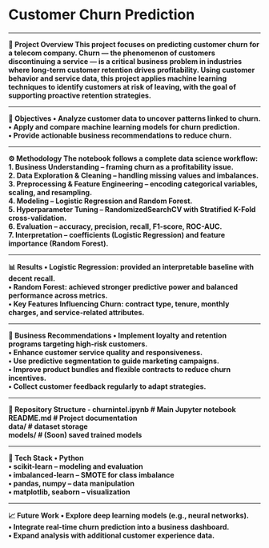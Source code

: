 # <b>Customer Churn Prediction<b>
<hr>
<b>📌 Project Overview<b>
This project focuses on predicting customer churn for a telecom company.
Churn — the phenomenon of customers discontinuing a service — is a critical business problem in industries where long-term customer retention drives profitability.
Using customer behavior and service data, this project applies machine learning techniques to identify customers at risk of leaving, with the goal of supporting proactive retention strategies.
<hr>
<b>🎯 Objectives<b>
•	Analyze customer data to uncover patterns linked to churn.<br>
•	Apply and compare machine learning models for churn prediction.<br>
•	Provide actionable business recommendations to reduce churn.
<hr>
<b>⚙️ Methodology<b>
The notebook follows a complete data science workflow:
1.	Business Understanding – framing churn as a profitability issue.<br>
2.	Data Exploration & Cleaning – handling missing values and imbalances.<br>
3.	Preprocessing & Feature Engineering – encoding categorical variables, scaling, and resampling.<br>
4.	Modeling – Logistic Regression and Random Forest.<br>
5.	Hyperparameter Tuning – RandomizedSearchCV with Stratified K-Fold cross-validation.<br>
6.	Evaluation – accuracy, precision, recall, F1-score, ROC-AUC.<br>
7.	Interpretation – coefficients (Logistic Regression) and feature importance (Random Forest).
<hr>



<b>📊 Results<b>
•	Logistic Regression: provided an interpretable baseline with decent recall.<br>
•	Random Forest: achieved stronger predictive power and balanced performance across metrics.<br>
•	Key Features Influencing Churn: contract type, tenure, monthly charges, and service-related attributes.
<hr>
<b>🏢 Business Recommendations<b>
•	Implement loyalty and retention programs targeting high-risk customers.<br>
•	Enhance customer service quality and responsiveness.<br>
•	Use predictive segmentation to guide marketing campaigns.<br>
•	Improve product bundles and flexible contracts to reduce churn incentives.<br>
•	Collect customer feedback regularly to adapt strategies.
<hr>
<b>📂 Repository Structure<b>
 - <b>churnintel.ipynb<b>      # Main Jupyter notebook<br>
 <b>README.md<b>              # Project documentation<br>
 <b>data/<b>                  # dataset storage<br>
 <b>models/<b>                # (Soon) saved trained models<br>
 
<hr>
<b>📌 Tech Stack<b>
•	Python<br>
•	scikit-learn – modeling and evaluation<br>
•	imbalanced-learn – SMOTE for class imbalance<br>
•	pandas, numpy – data manipulation<br>
•	matplotlib, seaborn – visualization
<hr>
<b>📈 Future Work<b>
•	Explore deep learning models (e.g., neural networks).<br>
•	Integrate real-time churn prediction into a business dashboard.<br>
•	Expand analysis with additional customer experience data.
